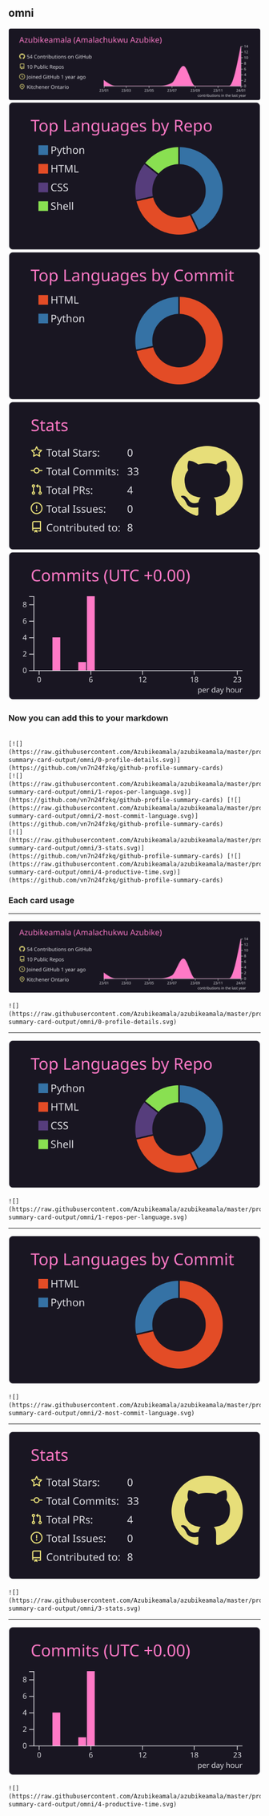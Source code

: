 ## omni

[![](./0-profile-details.svg)](https://github.com/vn7n24fzkq/github-profile-summary-cards)
[![](./1-repos-per-language.svg)](https://github.com/vn7n24fzkq/github-profile-summary-cards) [![](./2-most-commit-language.svg)](https://github.com/vn7n24fzkq/github-profile-summary-cards)
[![](./3-stats.svg)](https://github.com/vn7n24fzkq/github-profile-summary-cards) [![](./4-productive-time.svg)](https://github.com/vn7n24fzkq/github-profile-summary-cards)
### Now you can add this to your markdown
```

[![](https://raw.githubusercontent.com/Azubikeamala/azubikeamala/master/profile-summary-card-output/omni/0-profile-details.svg)](https://github.com/vn7n24fzkq/github-profile-summary-cards)
[![](https://raw.githubusercontent.com/Azubikeamala/azubikeamala/master/profile-summary-card-output/omni/1-repos-per-language.svg)](https://github.com/vn7n24fzkq/github-profile-summary-cards) [![](https://raw.githubusercontent.com/Azubikeamala/azubikeamala/master/profile-summary-card-output/omni/2-most-commit-language.svg)](https://github.com/vn7n24fzkq/github-profile-summary-cards)
[![](https://raw.githubusercontent.com/Azubikeamala/azubikeamala/master/profile-summary-card-output/omni/3-stats.svg)](https://github.com/vn7n24fzkq/github-profile-summary-cards) [![](https://raw.githubusercontent.com/Azubikeamala/azubikeamala/master/profile-summary-card-output/omni/4-productive-time.svg)](https://github.com/vn7n24fzkq/github-profile-summary-cards)

```

### Each card usage
---

![](./0-profile-details.svg)

```
![](https://raw.githubusercontent.com/Azubikeamala/azubikeamala/master/profile-summary-card-output/omni/0-profile-details.svg)
```

    

---

![](./1-repos-per-language.svg)

```
![](https://raw.githubusercontent.com/Azubikeamala/azubikeamala/master/profile-summary-card-output/omni/1-repos-per-language.svg)
```

    

---

![](./2-most-commit-language.svg)

```
![](https://raw.githubusercontent.com/Azubikeamala/azubikeamala/master/profile-summary-card-output/omni/2-most-commit-language.svg)
```

    

---

![](./3-stats.svg)

```
![](https://raw.githubusercontent.com/Azubikeamala/azubikeamala/master/profile-summary-card-output/omni/3-stats.svg)
```

    

---

![](./4-productive-time.svg)

```
![](https://raw.githubusercontent.com/Azubikeamala/azubikeamala/master/profile-summary-card-output/omni/4-productive-time.svg)
```

    
